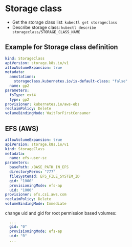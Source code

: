 # Storage class
- Get the storage class list: `kubectl get storageclass`
- Describe storage class: `kubectl describe storageclass/STORAGE_CLASS_NAME`

## Example for Storage class definition

```yaml
kind: StorageClass
apiVersion: storage.k8s.io/v1
allowVolumeExpansion: true
metadata:
  annotations:
    storageclass.kubernetes.io/is-default-class: "false"
  name: gp2
parameters:
  fsType: ext4
  type: gp2
provisioner: kubernetes.io/aws-ebs
reclaimPolicy: Delete
volumeBindingMode: WaitForFirstConsumer
```

## EFS (AWS)

```yaml
allowVolumeExpansion: true
apiVersion: storage.k8s.io/v1
kind: StorageClass
metadata:
  name: efs-user-sc
parameters:
  basePath: /BASE_PATH_IN_EFS
  directoryPerms: "777"
  fileSystemId: EFS_FILE_SYSTEM_ID
  gid: "1000"
  provisioningMode: efs-ap
  uid: "1000"
provisioner: efs.csi.aws.com
reclaimPolicy: Delete
volumeBindingMode: Immediate
```

change uid and gid for root permission based volumes:
```yaml
  ...
  gid: "0"
  provisioningMode: efs-ap
  uid: "0"
  ...
```